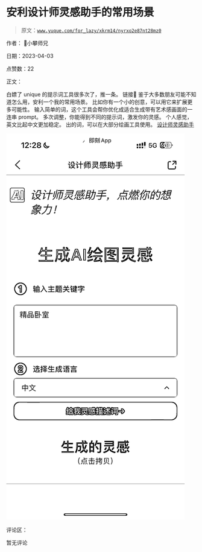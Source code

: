 # 安利设计师灵感助手的常用场景

> 原文：[`www.yuque.com/for_lazy/xkrm14/nyrxo2e87nt28mz0`](https://www.yuque.com/for_lazy/xkrm14/nyrxo2e87nt28mz0)

作者： 📌小攀师兄

日期：2023-04-03

点赞数：22

正文：

白嫖了 unique 的提示词工具很多次了，推一条。 链接🔗 鉴于大多数朋友可能不知道怎么用，安利一个我的常用场景。 比如你有一个小的创意，可以用它来扩展更多可能性。 输入简单的词，这个工具会帮你优化成适合生成带有艺术感画面的一连串 prompt。 多次调整，你能得到不同的提示词，激发你的灵感。 个人感觉，英文比起中文更加稳定。 出的词，可以在大部分绘画工具使用。 [设计师灵感助手](https://www.aigenprompt.com/zh-CN)

![](img/10db92812eb0d99cc377d4c6357be466.png)

评论区：

暂无评论

